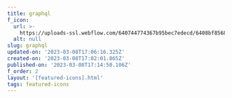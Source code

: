 ```yaml
---
title: graphql
f_icon:
  url: >-
    https://uploads-ssl.webflow.com/640744774367b95bec7edecd/6408bf8568e95e43921d9f91_icon-graphql.svg
  alt: null
slug: graphql
updated-on: '2023-03-08T17:06:16.325Z'
created-on: '2023-03-08T17:02:01.865Z'
published-on: '2023-03-08T17:14:50.106Z'
f_order: 2
layout: '[featured-icons].html'
tags: featured-icons
---
```



